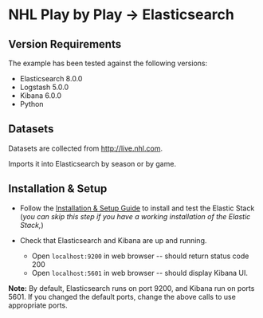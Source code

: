 # NHL Play by Play -> Elasticsearch

## Version Requirements

The example has been tested against the following versions:

- Elasticsearch 8.0.0
- Logstash 5.0.0
- Kibana 6.0.0
- Python

## Datasets

Datasets are collected from http://live.nhl.com.

Imports it into Elasticsearch by season or by game.

## Installation & Setup

- Follow the [Installation & Setup Guide](https://github.com/elastic/examples/blob/master/Installation%20and%20Setup.md) to install and test the Elastic Stack (*you can skip this step if you have a working installation of the Elastic Stack,*)

- Check that Elasticsearch and Kibana are up and running.
  - Open `localhost:9200` in web browser -- should return status code 200
  - Open `localhost:5601` in web browser -- should display Kibana UI.

**Note:** By default, Elasticsearch runs on port 9200, and Kibana run on ports 5601. If you changed the default ports, change   the above calls to use appropriate ports.
